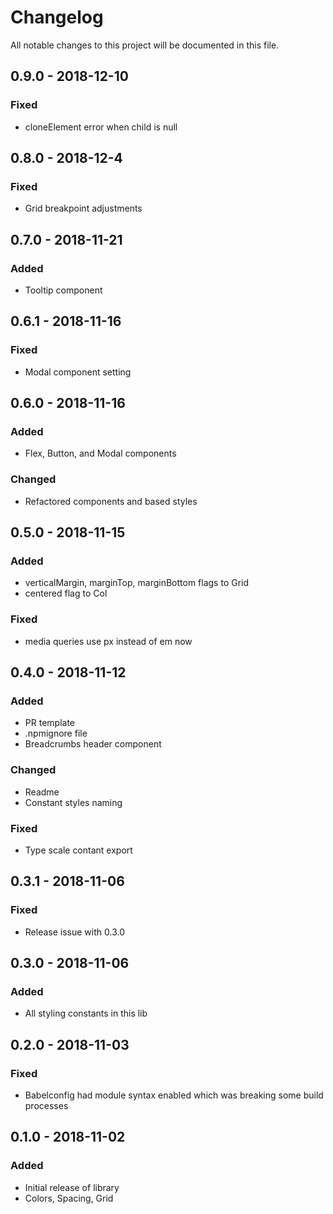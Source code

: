 # Changelog
All notable changes to this project will be documented in this file.

## 0.9.0 - 2018-12-10
### Fixed
- cloneElement error when child is null

## 0.8.0 - 2018-12-4
### Fixed
- Grid breakpoint adjustments

## 0.7.0 - 2018-11-21
### Added
- Tooltip component

## 0.6.1 - 2018-11-16
### Fixed
- Modal component setting

## 0.6.0 - 2018-11-16
### Added
- Flex, Button, and Modal components

### Changed
- Refactored components and based styles

## 0.5.0 - 2018-11-15
### Added
- verticalMargin, marginTop, marginBottom flags to Grid
- centered flag to Col

### Fixed
- media queries use px instead of em now

## 0.4.0 - 2018-11-12
### Added
- PR template
- .npmignore file
- Breadcrumbs header component

### Changed
- Readme
- Constant styles naming
  
### Fixed
- Type scale contant export

## 0.3.1 - 2018-11-06
### Fixed
- Release issue with 0.3.0

## 0.3.0 - 2018-11-06
### Added
- All styling constants in this lib

## 0.2.0 - 2018-11-03
### Fixed
- Babelconfig had module syntax enabled which was breaking some build processes

## 0.1.0 - 2018-11-02
### Added
- Initial release of library
- Colors, Spacing, Grid

